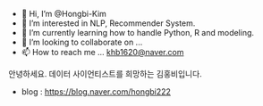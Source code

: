 - 👋 Hi, I’m @Hongbi-Kim
- 👀 I’m interested in NLP, Recommender System.
- 🌱 I’m currently learning how to handle Python, R and modeling.
- 💞️ I’m looking to collaborate on ...
- 📫 How to reach me ... khb1620@naver.com




안녕하세요. 데이터 사이언티스트를 희망하는 김홍비입니다.
- blog : https://blog.naver.com/hongbi222




<!---
Hongbi-Kim/Hongbi-Kim is a ✨ special ✨ repository because its `README.md` (this file) appears on your GitHub profile.
You can click the Preview link to take a look at your changes.
--->
